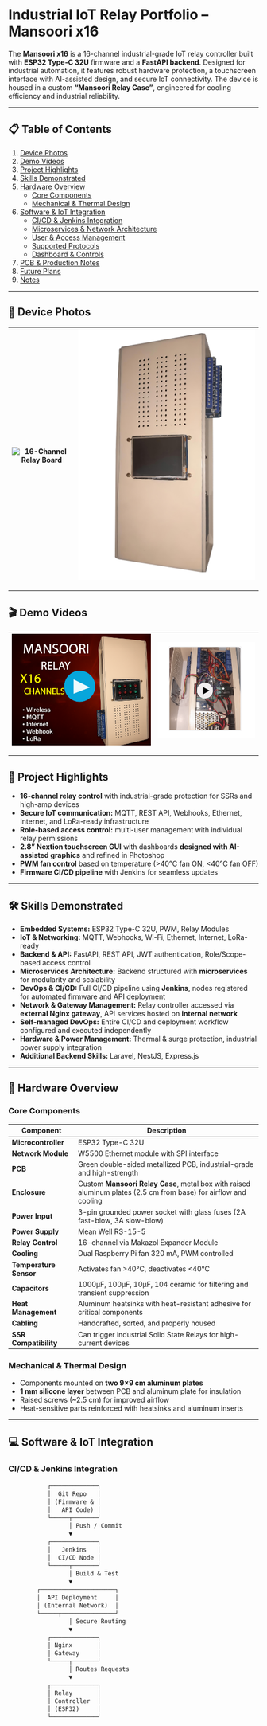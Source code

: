# Industrial IoT Relay Portfolio – Mansoori x16

The **Mansoori x16** is a 16-channel industrial-grade IoT relay controller built with **ESP32 Type-C 32U** firmware and a **FastAPI backend**. Designed for industrial automation, it features robust hardware protection, a touchscreen interface with AI-assisted design, and secure IoT connectivity. The device is housed in a custom **“Mansoori Relay Case”**, engineered for cooling efficiency and industrial reliability.

---

## 📋 Table of Contents
1. [Device Photos](#device-photos)  
2. [Demo Videos](#demo-videos)  
3. [Project Highlights](#project-highlights)  
4. [Skills Demonstrated](#skills-demonstrated)  
5. [Hardware Overview](#hardware-overview)  
   - [Core Components](#core-components)  
   - [Mechanical & Thermal Design](#mechanical-thermal-design)  
6. [Software & IoT Integration](#software-iot-integration)  
   - [CI/CD & Jenkins Integration](#cicd--jenkins-integration)  
   - [Microservices & Network Architecture](#microservices--network-architecture)  
   - [User & Access Management](#user-access-management)  
   - [Supported Protocols](#supported-protocols)  
   - [Dashboard & Controls](#dashboard-controls)  
7. [PCB & Production Notes](#pcb--production-notes)  
8. [Future Plans](#future-plans)  
9. [Notes](#notes)

---

## 📸 Device Photos
<a id="device-photos"></a>

| ![16-Channel Relay Board](docs/relay-x16.png) | ![Mansoori Relay Case](docs/mansoori-relay-case.png) |
|-----------------------------------------------|------------------------------------------------|

---

## 🎬 Demo Videos
<a id="demo-videos"></a>

| [![Case Demo](docs/case-thumbnail.png)](https://drive.google.com/file/d/1MGCB0fB2KWl_RKL3cDo0bGKrn-c_zvfe/view?usp=sharing) | [![Hardware Demo](docs/Hardware-thumbnail.png)](https://drive.google.com/file/d/17JpMd7C1Y9j4aAa2YxCbYHXK-l0a70tc/view?usp=sharing) |
|----------------------------------------------------------------------------------------------------------------|----------------------------------------------------------------------------------------------------------------|

---

## 🚀 Project Highlights
<a id="project-highlights"></a>

- **16-channel relay control** with industrial-grade protection for SSRs and high-amp devices  
- **Secure IoT communication:** MQTT, REST API, Webhooks, Ethernet, Internet, and LoRa-ready infrastructure  
- **Role-based access control:** multi-user management with individual relay permissions  
- **2.8” Nextion touchscreen GUI** with dashboards **designed with AI-assisted graphics** and refined in Photoshop  
- **PWM fan control** based on temperature (>40°C fan ON, <40°C fan OFF)  
- **Firmware CI/CD pipeline** with Jenkins for seamless updates  

---

## 🛠 Skills Demonstrated
<a id="skills-demonstrated"></a>

- **Embedded Systems:** ESP32 Type-C 32U, PWM, Relay Modules  
- **IoT & Networking:** MQTT, Webhooks, Wi-Fi, Ethernet, Internet, LoRa-ready  
- **Backend & API:** FastAPI, REST API, JWT authentication, Role/Scope-based access control  
- **Microservices Architecture:** Backend structured with **microservices** for modularity and scalability  
- **DevOps & CI/CD:** Full CI/CD pipeline using **Jenkins**, nodes registered for automated firmware and API deployment  
- **Network & Gateway Management:** Relay controller accessed via **external Nginx gateway**, API services hosted on **internal network**  
- **Self-managed DevOps:** Entire CI/CD and deployment workflow configured and executed independently  
- **Hardware & Power Management:** Thermal & surge protection, industrial power supply integration  
- **Additional Backend Skills:** Laravel, NestJS, Express.js  

---

## 🔧 Hardware Overview
<a id="hardware-overview"></a>

### Core Components
<a id="core-components"></a>

| Component | Description |
|-----------|-------------|
| **Microcontroller** | ESP32 Type-C 32U |
| **Network Module** | W5500 Ethernet module with SPI interface |
| **PCB** | Green double-sided metallized PCB, industrial-grade and high-strength |
| **Enclosure** | Custom **Mansoori Relay Case**, metal box with raised aluminum plates (2.5 cm from base) for airflow and cooling |
| **Power Input** | 3-pin grounded power socket with glass fuses (2A fast-blow, 3A slow-blow) |
| **Power Supply** | Mean Well RS-15-5 |
| **Relay Control** | 16-channel via Makazol Expander Module |
| **Cooling** | Dual Raspberry Pi fan 320 mA, PWM controlled |
| **Temperature Sensor** | Activates fan >40°C, deactivates <40°C |
| **Capacitors** | 1000µF, 100µF, 10µF, 104 ceramic for filtering and transient suppression |
| **Heat Management** | Aluminum heatsinks with heat-resistant adhesive for critical components |
| **Cabling** | Handcrafted, sorted, and properly housed |
| **SSR Compatibility** | Can trigger industrial Solid State Relays for high-current devices |

### Mechanical & Thermal Design
<a id="mechanical-thermal-design"></a>

- Components mounted on **two 9×9 cm aluminum plates**  
- **1 mm silicone layer** between PCB and aluminum plate for insulation  
- Raised screws (~2.5 cm) for improved airflow  
- Heat-sensitive parts reinforced with heatsinks and aluminum inserts  

---

## 💻 Software & IoT Integration
<a id="software-iot-integration"></a>

### CI/CD & Jenkins Integration
<a id="cicd--jenkins-integration"></a>

```text
           ┌─────────────┐
           │  Git Repo   │
           │ (Firmware & │
           │   API Code) │
           └─────┬───────┘
                 │ Push / Commit
                 ▼
           ┌─────────────┐
           │   Jenkins   │
           │  CI/CD Node │
           └─────┬───────┘
                 │ Build & Test
                 ▼
        ┌─────────────────────┐
        │  API Deployment     │
        │ (Internal Network)  │
        └─────┬───────────────┘
                 │ Secure Routing
                 ▼
           ┌─────────────┐
           │ Nginx       │
           │ Gateway     │
           └─────┬───────┘
                 │ Routes Requests
                 ▼
           ┌─────────────┐
           │ Relay       │
           │ Controller  │
           │ (ESP32)     │
           └─────────────┘
